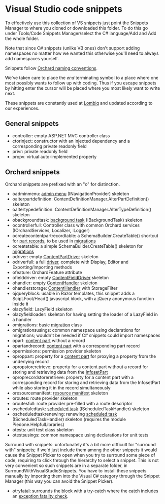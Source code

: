 # Visual Studio code snippets

To effectively use this collection of VS snippets just point the Snippets Manager to where you cloned or downloaded this folder. To do this go under Tools/Code Snippets Manager/select the C# language/Add and Add the whole folder.

Note that since C# snippets (unlike VB ones) don't support adding namespaces no matter how we wanted this otherwise you'll need to always add namespaces yourself.

Snippets follow [Orchard naming conventions](../../DevelopmentGuidelines/NamingConventions.md).

We've taken care to place the $end$ terminating symbol to a place where one most possibly wants to follow up with coding. Thus if you escape snippets by hitting enter the cursor will be placed where you most likely want to write next.

These snippets are constantly used at [Lombiq](http://lombiq.com) and updated according to our experiences.

## General snippets

- controller: empty ASP.NET MVC controller class
- ctorinject: constructor with an injected dependency and a corresponding private readonly field
- privr: private readonly field
- propv: virtual auto-implemented property

## Orchard snippets

Orchard snippets are prefixed with an "o" for distinction.

- oadminmenu: [admin menu](../../Wiki/AdminMenu.md) (INavigationProvider) skeleton
- oalterpartdefinition: ContentDefinitionManager.AlterPartDefinition() skeleton
- oaltertypedefinition: ContentDefinitionManager.AlterTypeDefinition() skeleton
- obackgroundtask: [background task](../../Wiki/BackgroundTask.md) (IBackgroundTask) skeleton
- ocontrollerfull: Controller class with common Orchard services (IOrchardServices, Localizer, ILogger)
- ocreatecontentpartrecordtable: a SchemaBuilder.CreateTable() shortcut for [part records](../../Wiki/ContentPartRecord.md), to be used in [migrations](../../Wiki/Migrations.md)
- ocreatetable: a simple SchemaBuilder.CreateTable() skeleton for [migrations](../../Wiki/Migrations.md)
- odriver: empty [ContentPartDriver](../../Wiki/Driver.md) skeleton
- odriverfull: a full [driver](../../Wiki/Driver.md), complete with Display, Editor and Exporting/Importing methods
- ofeature: OrchardFeature attribute
- ofielddriver: empty [ContentFieldDriver](../../Wiki/ContentField.md) skeleton
- ohandler: empty [ContentHandler](../../Wiki/Handler.md) skeleton
- ohandlerstorage: [ContentHandler](../../Wiki/Handler.md) with StorageFilter
- ojqueryblock: usable in Razor templates, this snippet adds a Scipt.Foot/Head() javascript block, with a jQuery anonymous function inside it
- olazyfield: LazyField skeleton
- olazyfieldloader: skeleton for having setting the loader of a LazyField in a handler
- omigrations: basic [migration](../../Wiki/Migrations.md) class
- omigrationsusings: common namespace using declarations for migrations; wouldn't be needed if C# snippets could import namespaces
- opart: [content part](../../Wiki/ContentPart.md) without a record
- opartandrecord: [content part](../../Wiki/ContentPart.md)  with a corresponding part record
- opermissions: permission provider skeleton
- oproppart: property for a [content part](../../Wiki/ContentPart.md) for proxying a property from the underlying record
- opropstoreretrieve: property for a content part without a record for storing and retrieving data from the [InfosetPart](../../Wiki/InfosetPart.md)
- oproprecordstoreretrieve: property for a content part with a corresponding record for storing and retrieving data from the InfosetPart while also storing it in the record simultaneously
- oresourcemanifest: [resource manifest](../../Wiki/ResourceManifest.md) skeleton
- oroutes: route provider skeleton
- oroutesfull: route provider pre-filled with a route descriptor
- oscheduledtask: [scheduled task](../../Wiki/ScheduledTask.md) (IScheduledTaskHandler) skeleton
- oscheduledtaskrenewing: renewing [scheduled task](../../Wiki/ScheduledTask.md) (IScheduledTaskHandler) skeleton (requires the module Piedone.HelpfulLibraries)
- otests: unit test class skeleton
- otestsusings: common namespace using declarations for unit tests

Surround with snippets: unfortunately it's a bit more difficult for "surround with" snippets; if we'd just include them among the other snippets it would cause the Snippet Picker to open when you try to surround some piece of code, requiring to click through the hierarchy to select a snippet. This is not very convenient so such snippets are in a separate folder, in SurroundWithVisualStudioSnippets. You have to install these snippets manually by importing them into the Visual C# category through the Snippet Manager (this way you can avoid the Snippet Picker).

- otryfatal: surrounds the block with a try-catch where the catch includes an [exception fatality check](http://english.orchardproject.hu/blog/orchard-gems-exception-fatality-check).
